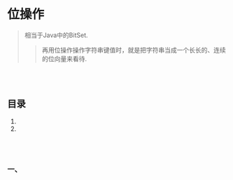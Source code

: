 # 位操作
> 相当于Java中的BitSet.
>
>> 再用位操作操作字符串键值时，就是把字符串当成一个长长的、连续的位向量来看待.


<br><br>

## 目录

1. []()
2. []()

<br><br>

### 一、
